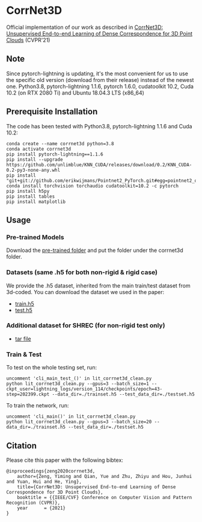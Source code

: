 # CorrNet3D

Official implementation of our work as described in [CorrNet3D: Unsupervised End-to-end Learning of Dense Correspondence for 3D Point Clouds](https://arxiv.org/abs/2012.15638) (CVPR'21)

## Note
Since pytorch-lightning is updating, it's the most convenient for us to use the specific old version (download from their release) instead of the newest one.
Python3.8, pytorch-lightning 1.1.6, pytorch 1.6.0, cudatoolkit 10.2, Cuda 10.2 (on RTX 2080 Ti) and Ubuntu 18.04.3 LTS (x86_64)

## Prerequisite Installation
The code has been tested with Python3.8, pytorch-lightning 1.1.6 and Cuda 10.2:

    conda create --name corrnet3d python=3.8
    conda activate corrnet3d
    pip install pytorch-lightning==1.1.6
    pip install --upgrade https://github.com/unlimblue/KNN_CUDA/releases/download/0.2/KNN_CUDA-0.2-py3-none-any.whl
    pip install "git+git://github.com/erikwijmans/Pointnet2_PyTorch.git#egg=pointnet2_ops&subdirectory=pointnet2_ops_lib"
    conda install torchvision torchaudio cudatoolkit=10.2 -c pytorch
    pip install h5py
    pip install tables
    pip install matplotlib

## Usage

### Pre-trained Models
Download the [pre-trained folder](https://drive.google.com/drive/folders/1YZknEowKevKifb1eTJWwLs5Z5YJeSUQH?usp=sharing) and put the folder under the corrnet3d folder. 

### Datasets (same .h5 for both non-rigid & rigid case)
We provide the .h5 dataset, inherited from the main train/test dataset from 3d-coded. 
You can download the dataset we used in the paper:

- [train.h5](https://drive.google.com/file/d/1iC6A2nIMLNC0et_56-ndEELeBvhs7rsC/view?usp=sharing)
- [test.h5](https://drive.google.com/file/d/1E_gR-4rLKstYiBFWGw9sJ-3uGMcyAa04/view?usp=sharing)

### Additional dataset for SHREC (for non-rigid test only)

- [tar file](https://drive.google.com/file/d/1tw7IrFiuEA9-MEgry5bZ5hQiXBw_IMHn/view?usp=sharing)

### Train & Test
To test on the whole testing set, run:

    uncomment 'cli_main_test_()' in lit_corrnet3d_clean.py
    python lit_corrnet3d_clean.py --gpus=3 --batch_size=1 --ckpt_user=lightning_logs/version_114/checkpoints/epoch=43-step=202399.ckpt --data_dir=./trainset.h5 --test_data_dir=./testset.h5

To train the network, run:

    uncomment 'cli_main()' in lit_corrnet3d_clean.py
    python lit_corrnet3d_clean.py --gpus=3 --batch_size=20 --data_dir=./trainset.h5 --test_data_dir=./testset.h5




## Citation
Please cite this paper with the following bibtex:

    @inproceedings{zeng2020corrnet3d,
        author={Zeng, Yiming and Qian, Yue and Zhu, Zhiyu and Hou, Junhui and Yuan, Hui and He, Ying},
        title={CorrNet3D: Unsupervised End-to-end Learning of Dense Correspondence for 3D Point Clouds},
        booktitle = {{IEEE/CVF} Conference on Computer Vision and Pattern Recognition (CVPR)},
        year      = {2021}
    }
